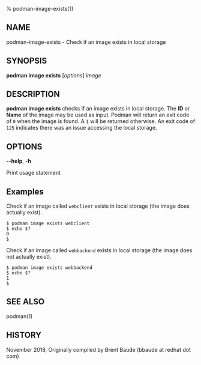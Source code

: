 % podman-image-exists(1)

## NAME
podman-image-exists - Check if an image exists in local storage

## SYNOPSIS
**podman image exists** [*options*] *image*

## DESCRIPTION
**podman image exists** checks if an image exists in local storage. The **ID** or **Name**
of the image may be used as input.  Podman will return an exit code
of `0` when the image is found.  A `1` will be returned otherwise. An exit code of `125` indicates there
was an issue accessing the local storage.

## OPTIONS

**--help**, **-h**

Print usage statement

## Examples

Check if an image called `webclient` exists in local storage (the image does actually exist).
```
$ podman image exists webclient
$ echo $?
0
$
```

Check if an image called `webbackend` exists in local storage (the image does not actually exist).
```
$ podman image exists webbackend
$ echo $?
1
$
```

## SEE ALSO
podman(1)

## HISTORY
November 2018, Originally compiled by Brent Baude (bbaude at redhat dot com)

